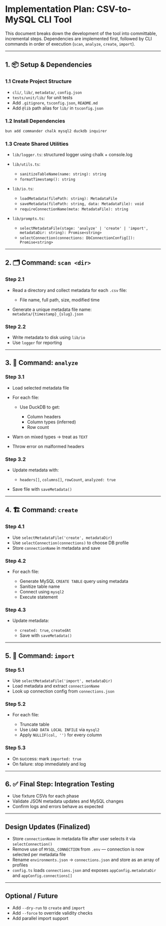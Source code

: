 # Implementation Plan: CSV-to-MySQL CLI Tool

This document breaks down the development of the tool into committable, incremental steps. Dependencies are implemented first, followed by CLI commands in order of execution (`scan`, `analyze`, `create`, `import`).

---

## 1. 📦 Setup & Dependencies

### 1.1 Create Project Structure

* `cli/`, `lib/`, `metadata/`, `config.json`
* `tests/unit/lib/` for unit tests
* Add `.gitignore`, `tsconfig.json`, `README.md`
* Add `@lib` path alias for `lib/` in `tsconfig.json`

### 1.2 Install Dependencies

```bash
bun add commander chalk mysql2 duckdb inquirer
```

### 1.3 Create Shared Utilities

* `lib/logger.ts`: structured logger using chalk + console.log
* `lib/utils.ts`:

  * `sanitizeTableName(name: string): string`
  * `formatTimestamp(): string`
* `lib/io.ts`:

  * `loadMetadata(filePath: string): MetadataFile`
  * `saveMetadata(filePath: string, data: MetadataFile): void`
  * `requireConnectionName(meta: MetadataFile): string`
* `lib/prompts.ts`:

  * `selectMetadataFile(stage: 'analyze' | 'create' | 'import', metadataDir: string): Promise<string>`
  * `selectConnection(connections: DbConnectionConfig[]): Promise<string>`

---

## 2. 🗂️ Command: `scan <dir>`

### Step 2.1

* Read a directory and collect metadata for each `.csv` file:

  * File name, full path, size, modified time
* Generate a unique metadata file name: `metadata/{timestamp}_{slug}.json`

### Step 2.2

* Write metadata to disk using `lib/io`
* Use `logger` for reporting

---

## 3. 🔎 Command: `analyze`

### Step 3.1

* Load selected metadata file
* For each file:

  * Use DuckDB to get:

    * Column headers
    * Column types (inferred)
    * Row count
* Warn on mixed types → treat as `TEXT`
* Throw error on malformed headers

### Step 3.2

* Update metadata with:

  * `headers[]`, `columns[]`, `rowCount`, `analyzed: true`
* Save file with `saveMetadata()`

---

## 4. 🏗️ Command: `create`

### Step 4.1

* Use `selectMetadataFile('create', metadataDir)`
* Use `selectConnection(connections)` to choose DB profile
* Store `connectionName` in metadata and save

### Step 4.2

* For each file:

  * Generate MySQL `CREATE TABLE` query using metadata
  * Sanitize table name
  * Connect using `mysql2`
  * Execute statement

### Step 4.3

* Update metadata:

  * `created: true`, `createdAt`
  * Save with `saveMetadata()`

---

## 5. 🚚 Command: `import`

### Step 5.1

* Use `selectMetadataFile('import', metadataDir)`
* Load metadata and extract `connectionName`
* Look up connection config from `connections.json`

### Step 5.2

* For each file:

  * Truncate table
  * Use `LOAD DATA LOCAL INFILE` via `mysql2`
  * Apply `NULLIF(col, '')` for every column

### Step 5.3

* On success: mark `imported: true`
* On failure: stop immediately and log

---

## 6. ✅ Final Step: Integration Testing

* Use fixture CSVs for each phase
* Validate JSON metadata updates and MySQL changes
* Confirm logs and errors behave as expected

---

## Design Updates (Finalized)

* Store `connectionName` in metadata file after user selects it via `selectConnection()`
* Remove use of `MYSQL_CONNECTION` from `.env` — connection is now selected per metadata file
* Rename `environments.json` → `connections.json` and store as an array of profiles
* `config.ts` loads `connections.json` and exposes `appConfig.metadataDir` and `appConfig.connections[]`

---

## Optional / Future

* Add `--dry-run` to `create` and `import`
* Add `--force` to override validity checks
* Add parallel import support

